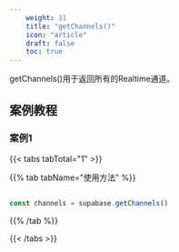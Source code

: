 ```yaml
---
    weight: 31
    title: "getChannels()"
    icon: "article"
    draft: false
    toc: true
---
```


getChannels()用于返回所有的Realtime通道。

## 案例教程

### 案例1 

{{< tabs tabTotal="1" >}}


{{% tab tabName="使用方法" %}}



  ```ts
                                                                        
const channels = supabase.getChannels()                                                                                                
  ```



{{% /tab %}}

{{< /tabs >}}

